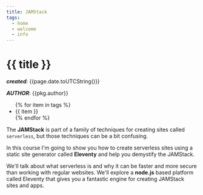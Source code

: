 ```yaml
---
title: JAMStack
tags:
  - home
  - welcome
  - info
---
```


# {{ title }}

**_created_**: {{page.date.toUTCString()}}

**_AUTHOR_**: {{pkg.author}}

<ul>
  {% for item in tags %}
  <li>{{ item }}</li>
  {% endfor %}
</ul>

The **JAMStack** is part of a family of techniques for creating sites called `serverless`, but those techniques can be a bit confusing.

In this course I'm going to show you how to create serverless sites using a static site generator called **Eleventy** and help you demystify the JAMStack.

We'll talk about what serverless is and why it can be faster and more secure than working with regular websites. We'll explore a **node.js** based platform called Eleventy that gives you a fantastic engine for creating JAMStack sites and apps.
